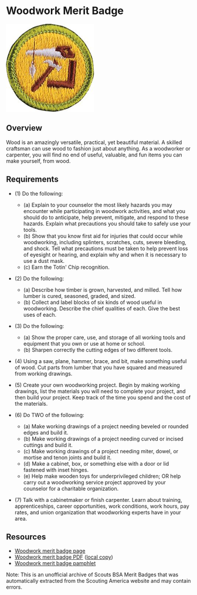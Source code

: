

# Woodwork Merit Badge

![Woodwork Merit Badge](images/woodwork-merit-badge.jpg)

## Overview



Wood is an amazingly versatile, practical, yet beautiful material. A skilled craftsman can use wood to fashion just about anything. As a woodworker or carpenter, you will find no end of useful, valuable, and fun items you can make yourself, from wood.

## Requirements

* (1) Do the following:
    * (a) Explain to your counselor the most likely hazards you may encounter while participating in woodwork activities, and what you should do to anticipate, help prevent, mitigate, and respond to these hazards. Explain what precautions you should take to safely use your tools.
    * (b) Show that you know first aid for injuries that could occur while woodworking, including splinters, scratches, cuts, severe bleeding, and shock. Tell what precautions must be taken to help prevent loss of eyesight or hearing, and explain why and when it is necessary to use a dust mask.
    * (c) Earn the Totin' Chip recognition.


* (2) Do the following:
    * (a) Describe how timber is grown, harvested, and milled. Tell how lumber is cured, seasoned, graded, and sized.
    * (b) Collect and label blocks of six kinds of wood useful in woodworking. Describe the chief qualities of each. Give the best uses of each.


* (3) Do the following:
    * (a) Show the proper care, use, and storage of all working tools and equipment that you own or use at home or school.
    * (b) Sharpen correctly the cutting edges of two different tools.


* (4) Using a saw, plane, hammer, brace, and bit, make something useful of wood. Cut parts from lumber that you have squared and measured from working drawings.
* (5) Create your own woodworking project. Begin by making working drawings, list the materials you will need to complete your project, and then build your project. Keep track of the time you spend and the cost of the materials.
* (6) Do TWO of the following:
    * (a) Make working drawings of a project needing beveled or rounded edges and build it.
    * (b) Make working drawings of a project needing curved or incised cuttings and build it.
    * (c) Make working drawings of a project needing miter, dowel, or mortise and tenon joints and build it.
    * (d) Make a cabinet, box, or something else with a door or lid fastened with inset hinges.
    * (e) Help make wooden toys for underprivileged children; OR help carry out a woodworking service project approved by your counselor for a charitable organization.


* (7) Talk with a cabinetmaker or finish carpenter. Learn about training, apprenticeships, career opportunities, work conditions, work hours, pay rates, and union organization that woodworking experts have in your area.


## Resources

- [Woodwork merit badge page](https://www.scouting.org/merit-badges/woodwork/)
- [Woodwork merit badge PDF](https://filestore.scouting.org/filestore/Merit_Badge_ReqandRes/Pamphlets/Woodwork.pdf) ([local copy](files/woodwork-merit-badge.pdf))
- [Woodwork merit badge pamphlet](https://www.scoutshop.org/bsa-woodwork-merit-badge-pamphlet-boy-scouts-of-america-659870.html)

Note: This is an unofficial archive of Scouts BSA Merit Badges that was automatically extracted from the Scouting America website and may contain errors.